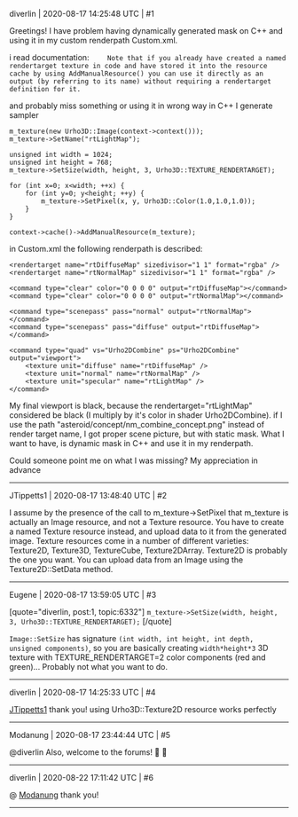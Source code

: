 diverlin | 2020-08-17 14:25:48 UTC | #1

Greetings! 
I have problem having dynamically generated mask on C++ and using it in my custom renderpath Custom.xml.

i read documentation:
`    Note that if you already have created a named rendertarget texture in code and have stored it into the resource cache by using AddManualResource() you can use it directly as an output (by referring to its name) without requiring a rendertarget definition for it.`

and probably miss something or using it in wrong way
in C++ I generate sampler

    m_texture(new Urho3D::Image(context->context()));
    m_texture->SetName("rtLightMap");

    unsigned int width = 1024;
    unsigned int height = 768;
    m_texture->SetSize(width, height, 3, Urho3D::TEXTURE_RENDERTARGET);

    for (int x=0; x<width; ++x) {
        for (int y=0; y<height; ++y) {
            m_texture->SetPixel(x, y, Urho3D::Color(1.0,1.0,1.0));
        }
    }

    context->cache()->AddManualResource(m_texture);

in Custom.xml the following renderpath is described:
    
    <rendertarget name="rtDiffuseMap" sizedivisor="1 1" format="rgba" />
    <rendertarget name="rtNormalMap" sizedivisor="1 1" format="rgba" />
<!--    <rendertarget name="rtLightMap" sizedivisor="1 1" format="rgba" />-->

    <command type="clear" color="0 0 0 0" output="rtDiffuseMap"></command>
    <command type="clear" color="0 0 0 0" output="rtNormalMap"></command>

    <command type="scenepass" pass="normal" output="rtNormalMap"></command>
    <command type="scenepass" pass="diffuse" output="rtDiffuseMap"></command>

    <command type="quad" vs="Urho2DCombine" ps="Urho2DCombine" output="viewport">
        <texture unit="diffuse" name="rtDiffuseMap" />
        <texture unit="normal" name="rtNormalMap" />
        <texture unit="specular" name="rtLightMap" />
    </command>

</renderpath>

My final viewport is black, because the rendertarget="rtLightMap" considered be black (I multiply by it's color in shader Urho2DCombine). if I use the path "asteroid/concept/nm_combine_concept.png" instead of render target name, I got proper scene picture, but with static mask.
What I want to have, is dynamic mask in C++ and use it in my renderpath.

Could someone point me on what I was missing? 
My appreciation in advance

-------------------------

JTippetts1 | 2020-08-17 13:48:40 UTC | #2

I assume by the presence of the call to m_texture->SetPixel that m_texture is actually an Image resource, and not a Texture resource. You have to create a named Texture resource instead, and upload data to it from the generated image. Texture resources come in a number of different varieties: Texture2D, Texture3D, TextureCube, Texture2DArray. Texture2D is probably the one you want. You can upload data from an Image using the Texture2D::SetData method.

-------------------------

Eugene | 2020-08-17 13:59:05 UTC | #3

[quote="diverlin, post:1, topic:6332"]
`m_texture->SetSize(width, height, 3, Urho3D::TEXTURE_RENDERTARGET);`
[/quote]

`Image::SetSize` has signature `(int width, int height, int depth, unsigned components)`, so you are basically creating `width*height*3` 3D texture with TEXTURE_RENDERTARGET=2 color components (red and green)... Probably not what you want to do.

-------------------------

diverlin | 2020-08-17 14:25:33 UTC | #4

[JTippetts1](https://discourse.urho3d.io/u/JTippetts1)
thank you! using Urho3D::Texture2D resource works perfectly

-------------------------

Modanung | 2020-08-17 23:44:44 UTC | #5

@diverlin Also, welcome to the forums! :confetti_ball: :slightly_smiling_face:

-------------------------

diverlin | 2020-08-22 17:11:42 UTC | #6

@ [Modanung](https://discourse.urho3d.io/u/Modanung)
thank you!

-------------------------

